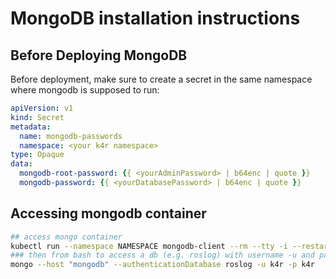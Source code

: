 # MongoDB installation instructions

## Before Deploying MongoDB

Before deployment, make sure to create a secret in the same namespace where mongodb is supposed to run:

``` yaml
apiVersion: v1
kind: Secret
metadata:
  name: mongodb-passwords
  namespace: <your k4r namespace>
type: Opaque
data:
  mongodb-root-password: {{ <yourAdminPassword> | b64enc | quote }}
  mongodb-password: {{ <yourDatabasePassword> | b64enc | quote }}
```  

## Accessing mongodb container

```bash
## access mongo container
kubectl run --namespace NAMESPACE mongodb-client --rm --tty -i --restart='Never'  --image docker.io/bitnami/mongodb:4.4.4-debian-10-r0 --command -- bash
### then from bash to access a db (e.g. roslog) with username -u and password -p
mongo --host "mongodb" --authenticationDatabase roslog -u k4r -p k4r
```

